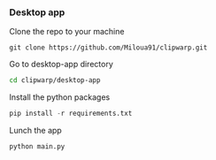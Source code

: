 ### Desktop app

Clone the repo to your machine

``` git
git clone https://github.com/Miloua91/clipwarp.git
```

Go to desktop-app directory

``` sh
cd clipwarp/desktop-app
```

Install the python packages

``` python
pip install -r requirements.txt
```

Lunch the app

``` python
python main.py
```
